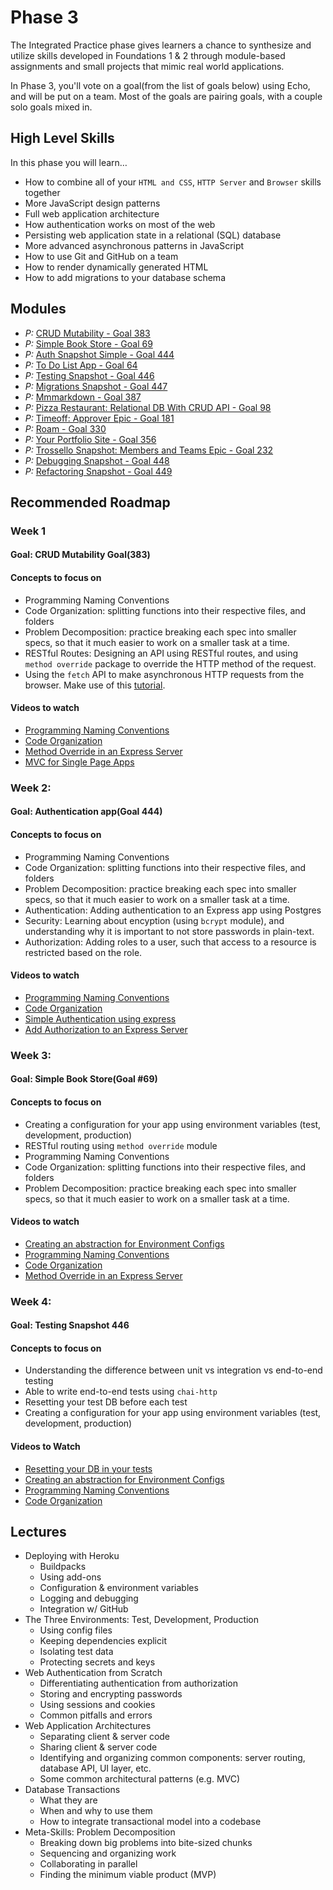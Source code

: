 # Phase 3

The Integrated Practice phase gives learners a chance to synthesize and utilize skills developed in Foundations 1 & 2 through module-based assignments and small projects that mimic real world applications.

In Phase 3, you'll vote on a goal(from the list of goals below) using Echo, and will be put on a team. Most of the goals are pairing goals, with a couple solo goals mixed in.

## High Level Skills

In this phase you will learn…

- How to combine all of your `HTML and CSS`, `HTTP Server` and `Browser` skills together
- More JavaScript design patterns
- Full web application architecture
- How authentication works on most of the web
- Persisting web application state in a relational (SQL) database
- More advanced asynchronous patterns in JavaScript
- How to use Git and GitHub on a team
- How to render dynamically generated HTML
- How to add migrations to your database schema

## Modules

- _P:_ [CRUD Mutability - Goal 383](../../modules/CRUD-Mutability--Goal-383)
- _P:_ [Simple Book Store - Goal 69](../../modules/Simple-Book-Store--Goal-69)
- _P:_ [Auth Snapshot Simple - Goal 444](../../modules/Auth-Snapshot-Simple--Goal-444)
- _P:_ [To Do List App - Goal 64](../../modules/To-Do-List-App--Goal-64)
- _P:_ [Testing Snapshot - Goal 446](../../modules/Testing-Snapshot--Goal-446)
- _P:_ [Migrations Snapshot - Goal 447](../../modules/Migrations-Snapshot--Goal-447)
- _P:_ [Mmmarkdown - Goal 387](../../modules/Mmmarkdown--Goal-387)
- _P:_ [Pizza Restaurant: Relational DB With CRUD API - Goal 98](../../modules/Pizza-Restaurant-Relational-DB-Schema-With-CRUD-API--Goal-98)
- _P:_ [Timeoff: Approver Epic - Goal 181](../../modules/Timeoff-Approver-Epic--Goal-181)
- _P:_ [Roam - Goal 330](../../modules/Roam--Goal-330)
- _P:_ [Your Portfolio Site - Goal 356](../../modules/Your-Portfolio-Site--Goal-356)
- _P:_ [Trossello Snapshot: Members and Teams Epic - Goal 232](../../modules/Trosello-Snapshot-Members-And-Teams-Epic--Goal-232)
- _P:_ [Debugging Snapshot - Goal 448](../../modules/Debugging-Snapshot--Goal-448)
- _P:_ [Refactoring Snapshot - Goal 449](../../modules/Refactoring-Snapshot--Goal-449)

## Recommended Roadmap

### Week 1

#### Goal: CRUD Mutability Goal(383)

#### Concepts to focus on
- Programming Naming Conventions
- Code Organization: splitting functions into their respective files, and folders
- Problem Decomposition: practice breaking each spec into smaller specs, so that it much easier to work on a smaller task at a time.
- RESTful Routes: Designing an API using RESTful routes, and using `method override` package to override the HTTP method of the request.
- Using the `fetch` API to make asynchronous HTTP requests from the browser. Make use of this [tutorial](https://davidwalsh.name/fetch).

#### Videos to watch
- [Programming Naming Conventions](https://www.youtube.com/watch?v=IMxfIUzoy5A&list=PLcSbxZVkmW_gHJIVLffRGJ4FRXy9LNabc&index=1)
- [Code Organization](https://www.youtube.com/watch?v=q4J3QjKlKlg&list=PLcSbxZVkmW_gHJIVLffRGJ4FRXy9LNabc&index=2)
- [Method Override in an Express Server](https://www.youtube.com/watch?v=RuvqCpY_Q50&index=10&list=PLcSbxZVkmW_gHJIVLffRGJ4FRXy9LNabc)
- [MVC for Single Page Apps](https://www.youtube.com/watch?v=lJYTnhqh3-U&index=8&list=PLcSbxZVkmW_gHJIVLffRGJ4FRXy9LNabc)

### Week 2:

#### Goal: Authentication app(Goal 444)

#### Concepts to focus on
- Programming Naming Conventions
- Code Organization: splitting functions into their respective files, and folders
- Problem Decomposition: practice breaking each spec into smaller specs, so that it much easier to work on a smaller task at a time.
- Authentication: Adding authentication to an Express app using Postgres
- Security: Learning about encyption (using `bcrypt` module), and understanding why it is important to not store passwords in plain-text.
- Authorization: Adding roles to a user, such that access to a resource is restricted based on the role.

#### Videos to watch
- [Programming Naming Conventions](https://www.youtube.com/watch?v=IMxfIUzoy5A&list=PLcSbxZVkmW_gHJIVLffRGJ4FRXy9LNabc&index=1)
- [Code Organization](https://www.youtube.com/watch?v=q4J3QjKlKlg&list=PLcSbxZVkmW_gHJIVLffRGJ4FRXy9LNabc&index=2)
- [Simple Authentication using express](https://www.youtube.com/watch?v=zY18L-wv0XU&list=PLcSbxZVkmW_gHJIVLffRGJ4FRXy9LNabc&index=3)
- [Add Authorization to an Express Server](https://www.youtube.com/watch?v=GLgNR1A0h_E&list=PLcSbxZVkmW_gHJIVLffRGJ4FRXy9LNabc&index=5)


### Week 3:

#### Goal: Simple Book Store(Goal #69)

#### Concepts to focus on
- Creating a configuration for your app using environment variables (test, development, production)
- RESTful routing using `method override` module
- Programming Naming Conventions
- Code Organization: splitting functions into their respective files, and folders
- Problem Decomposition: practice breaking each spec into smaller specs, so that it much easier to work on a smaller task at a time.

#### Videos to watch
- [Creating an abstraction for Environment Configs](https://www.youtube.com/watch?v=Yyh62EVrZO8&list=PLcSbxZVkmW_gHJIVLffRGJ4FRXy9LNabc&index=9)
- [Programming Naming Conventions](https://www.youtube.com/watch?v=IMxfIUzoy5A&list=PLcSbxZVkmW_gHJIVLffRGJ4FRXy9LNabc&index=1)
- [Code Organization](https://www.youtube.com/watch?v=q4J3QjKlKlg&list=PLcSbxZVkmW_gHJIVLffRGJ4FRXy9LNabc&index=2)
- [Method Override in an Express Server](https://www.youtube.com/watch?v=RuvqCpY_Q50&index=10&list=PLcSbxZVkmW_gHJIVLffRGJ4FRXy9LNabc)

### Week 4:

#### Goal: Testing Snapshot 446

#### Concepts to focus on
- Understanding the difference between unit vs integration vs end-to-end testing
- Able to write end-to-end tests using `chai-http`
- Resetting your test DB before each test
- Creating a configuration for your app using environment variables (test, development, production)

#### Videos to Watch
- [Resetting your DB in your tests](https://www.youtube.com/watch?v=dzRRLCEqfpY&list=PLcSbxZVkmW_gHJIVLffRGJ4FRXy9LNabc&index=6)
- [Creating an abstraction for Environment Configs](https://www.youtube.com/watch?v=Yyh62EVrZO8&list=PLcSbxZVkmW_gHJIVLffRGJ4FRXy9LNabc&index=9)
- [Programming Naming Conventions](https://www.youtube.com/watch?v=IMxfIUzoy5A&list=PLcSbxZVkmW_gHJIVLffRGJ4FRXy9LNabc&index=1)
- [Code Organization](https://www.youtube.com/watch?v=q4J3QjKlKlg&list=PLcSbxZVkmW_gHJIVLffRGJ4FRXy9LNabc&index=2)


## Lectures

- Deploying with Heroku
  - Buildpacks
  - Using add-ons
  - Configuration & environment variables
  - Logging and debugging
  - Integration w/ GitHub
- The Three Environments: Test, Development, Production
  - Using config files
  - Keeping dependencies explicit
  - Isolating test data
  - Protecting secrets and keys
- Web Authentication from Scratch
  - Differentiating authentication from authorization
  - Storing and encrypting passwords
  - Using sessions and cookies
  - Common pitfalls and errors
- Web Application Architectures
  - Separating client & server code
  - Sharing client & server code
  - Identifying and organizing common components: server routing, database API, UI layer, etc.
  - Some common architectural patterns (e.g. MVC)
- Database Transactions
  - What they are
  - When and why to use them
  - How to integrate transactional model into a codebase
- Meta-Skills: Problem Decomposition
  - Breaking down big problems into bite-sized chunks
  - Sequencing and organizing work
  - Collaborating in parallel
  - Finding the minimum viable product (MVP)


